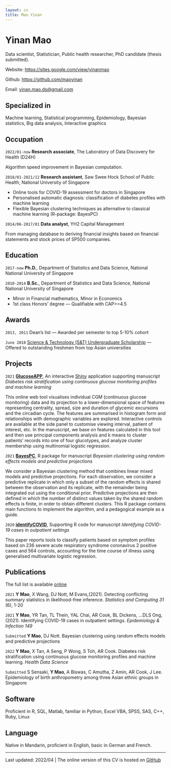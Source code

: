 ```yaml
---
layout: cv
title: Mao Yinan
---
```

# Yinan Mao
Data scientist, Statistician, Public health researcher, PhD candidate (thesis submitted).

Website: https://sites.google.com/view/yinanmao 

Github: https://github.com/maoyinan 

Email: yinan.mao.ds@gmail.com

## Specialized in

Machine learning, Statistical programming, Epidemiology, Bayesian statistics, Big data analysis, Interactive graphics


## Occupation

`2022/01-now`
__Research associate__, The Laboratory of Data Discovery for Health (D24H)

Algorithm speed improvement in Bayesian computation.

`2018/01-2021/12`
__Research assistant__, Saw Swee Hock School of Public Health, National University of Singapore

- Online tools for COVID-19 assessment for doctors in Singapore
- Personalised automatic diagnosis: classification of diabetes profiles with machine learning
- Flexible Bayesian clustering techniques as alternative to classical machine learning (R-package: BayesPC)

`2014/06-2017/01`
__Data analyst__, YH2 Capital Management 

From managing database to deriving financial insights based on financial statements and stock prices of SP500 companies.

## Education

`2017-now`
__Ph.D.__, Department of Statistics and Data Science, National National University of Singapore

`2010-2014`
__B.Sc.__, Department of Statistics and Data Science, National National University of Singapore
- Minor in Financial mathematics, Minor in Economics
- 1st class Honors’ degree &mdash; Qualifiable with CAP>=4.5

## Awards

`2013, 2011`
Dean’s list &mdash; Awarded per semester to top 5-10% cohort

`June 2010`
[Science & Technology (S&T) Undergraduate Scholarship](https://www.nus.edu.sg/oam/scholarships/freshmen-sprs/science-technology-(s-t)-undergraduate-scholarship) &mdash; Offered to outstanding freshmen from top Asian universities

## Projects

`2021`
[__GlucoseAPP__](https://github.com/maoyinan/GlucoseAPP), An interactive [Shiny](https://sshsphdemos.shinyapps.io/GlucoseAPP/) application supporting manuscript *Diabetes risk stratification using continuous glucose monitoring profiles and machine learning*

This online web tool visualises individual CGM (continuous glucose monitoring) data and its projection to a lower-dimensional space of features representing centrality, spread, size and duration of glycemic excursions and the circadian cycle. The features are summarised in histogram form and relationships with demographic variables are explored. Interactive controls are available at the side panel to customise viewing interval, patient of interest, etc. In the manuscript, we base on features calculated in this tool and then use principal components analysis and k means to cluster patients’ records into one of four glucotypes, and analyze cluster membership using multinomial logistic regression.

`2021`
[__BayesPC__](https://github.com/maoyinan/BayesPC), R package for manuscript *Bayesian clustering using random effects models and predictive projections*

We consider a Bayesian clustering method that combines linear mixed models and predictive projections. For each observation, we consider a predictive replicate in which only a subset of the random effects is shared between the observation and its replicate, with the remainder being integrated out using the conditional prior. Predictive projections are then defined in which the number of distinct values taken by the shared random effects is finite, in order to obtain different clusters. This R package contains main functions to implement the algorithm, and a pedagogical example as a guide.

`2020`
[__identifyCOVID__](https://github.com/maoyinan/identifyCOVID), Supporting R code for manuscript *Identifying COVID-19 cases in outpatient settings*

This paper reports tools to classify patients based on symptom profiles based on 236 severe acute respiratory syndrome coronavirus 2 positive cases and 564 controls, accounting for the time course of illness using generalised multivariate logistic regression. 

## Publications

The full list is available [online](https://scholar.google.com/citations?hl=en&view_op=list_works&gmla=AJsN-F5Trc4mxfq60WmG1fWssZbL-zvdLCGivfv4UFBFcGTf_Osi5vqcgwMh0cr9S4XvDPhOk0cRbFa_43yASl_b8zdWK984rqAfNwQLtQSR2uYcIPIl5_M&user=bGcwAH8AAAAJ)

`2021`
**Y Mao**, X Wang, DJ Nott, M Evans,(2021). Detecting conflicting summary statistics in likelihood-free inference. *Statistics and Computing 31* (6), 1-20

`2021`
**Y Mao**, YR Tan, TL Thein, YAL Chai, AR Cook, BL Dickens, ...DLS Ong, (2021). Identifying COVID-19 cases in outpatient settings. *Epidemiology & Infection 149*

`Submitted`
**Y Mao**, DJ Nott. Bayesian clustering using random effects models and predictive projections

`2022`
**Y Mao**, X Tan, A Seng, P Wong, S Toh, AR Cook. Diabetes risk stratification using continuous glucose monitoring profiles and machine learning. *Health Data Science*

`Submitted`
S Sensaki, **Y Mao**, A Biswas, C Amutha, Z Amin, AR Cook, J Lee. Epidemiology of birth anthropometry among three Asian ethnic groups in Singapore

## Software

Proficient in R, SQL, Matlab, familiar in Python, Excel VBA, SPSS, SAS, C++, Ruby, Linux

## Language

Native in Mandarin, proficient in English, basic in German and French.

---
Last updated: 2022/04
| The online version of this CV is hosted on <a href= "https://maoyinan.github.io/markdown-cv/">GitHub</a>



